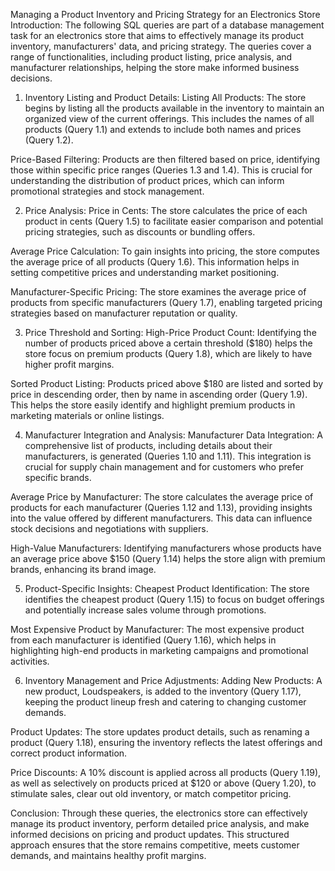 Managing a Product Inventory and Pricing Strategy for an Electronics Store
Introduction:
The following SQL queries are part of a database management task for an electronics store that aims to effectively manage its product inventory, manufacturers' data, and pricing strategy. The queries cover a range of functionalities, including product listing, price analysis, and manufacturer relationships, helping the store make informed business decisions.

1. Inventory Listing and Product Details:
Listing All Products: The store begins by listing all the products available in the inventory to maintain an organized view of the current offerings. This includes the names of all products (Query 1.1) and extends to include both names and prices (Query 1.2).

Price-Based Filtering: Products are then filtered based on price, identifying those within specific price ranges (Queries 1.3 and 1.4). This is crucial for understanding the distribution of product prices, which can inform promotional strategies and stock management.

2. Price Analysis:
Price in Cents: The store calculates the price of each product in cents (Query 1.5) to facilitate easier comparison and potential pricing strategies, such as discounts or bundling offers.

Average Price Calculation: To gain insights into pricing, the store computes the average price of all products (Query 1.6). This information helps in setting competitive prices and understanding market positioning.

Manufacturer-Specific Pricing: The store examines the average price of products from specific manufacturers (Query 1.7), enabling targeted pricing strategies based on manufacturer reputation or quality.

3. Price Threshold and Sorting:
High-Price Product Count: Identifying the number of products priced above a certain threshold ($180) helps the store focus on premium products (Query 1.8), which are likely to have higher profit margins.

Sorted Product Listing: Products priced above $180 are listed and sorted by price in descending order, then by name in ascending order (Query 1.9). This helps the store easily identify and highlight premium products in marketing materials or online listings.

4. Manufacturer Integration and Analysis:
Manufacturer Data Integration: A comprehensive list of products, including details about their manufacturers, is generated (Queries 1.10 and 1.11). This integration is crucial for supply chain management and for customers who prefer specific brands.

Average Price by Manufacturer: The store calculates the average price of products for each manufacturer (Queries 1.12 and 1.13), providing insights into the value offered by different manufacturers. This data can influence stock decisions and negotiations with suppliers.

High-Value Manufacturers: Identifying manufacturers whose products have an average price above $150 (Query 1.14) helps the store align with premium brands, enhancing its brand image.

5. Product-Specific Insights:
Cheapest Product Identification: The store identifies the cheapest product (Query 1.15) to focus on budget offerings and potentially increase sales volume through promotions.

Most Expensive Product by Manufacturer: The most expensive product from each manufacturer is identified (Query 1.16), which helps in highlighting high-end products in marketing campaigns and promotional activities.

6. Inventory Management and Price Adjustments:
Adding New Products: A new product, Loudspeakers, is added to the inventory (Query 1.17), keeping the product lineup fresh and catering to changing customer demands.

Product Updates: The store updates product details, such as renaming a product (Query 1.18), ensuring the inventory reflects the latest offerings and correct product information.

Price Discounts: A 10% discount is applied across all products (Query 1.19), as well as selectively on products priced at $120 or above (Query 1.20), to stimulate sales, clear out old inventory, or match competitor pricing.

Conclusion:
Through these queries, the electronics store can effectively manage its product inventory, perform detailed price analysis, and make informed decisions on pricing and product updates. This structured approach ensures that the store remains competitive, meets customer demands, and maintains healthy profit margins.
